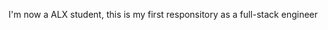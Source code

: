 I'm now a ALX student, this is my first responsitory as a full-stack engineer 
<!---
OyedunT/OyedunT is a ✨ special ✨ repository because its `README.md` (this file) appears on your GitHub profile.
You can click the Preview link to take a look at your changes.
--->
